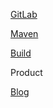 [GitLab](http://code.agmbat.com:24080/)

[Maven](http://maven.agmbat.com:9080)

[Build](http://movie.agmbat.com:24180/jenkins)

Product

[Blog](http://agmbat.com/blog/)